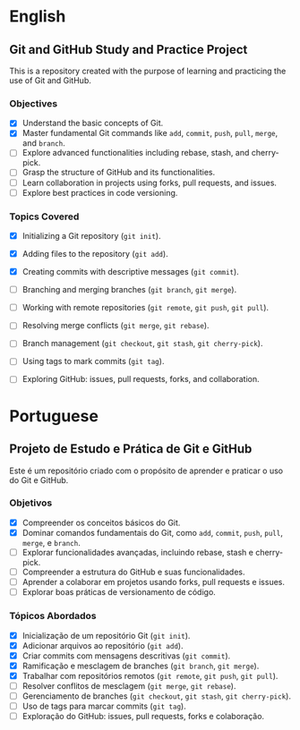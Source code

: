 # English

## Git and GitHub Study and Practice Project

This is a repository created with the purpose of learning and practicing the use of Git and GitHub.

### Objectives

- [x] Understand the basic concepts of Git.
- [x] Master fundamental Git commands like `add`, `commit`, `push`, `pull`, `merge`, and `branch`.
- [ ] Explore advanced functionalities including rebase, stash, and cherry-pick.
- [ ] Grasp the structure of GitHub and its functionalities.
- [ ] Learn collaboration in projects using forks, pull requests, and issues.
- [ ] Explore best practices in code versioning.

### Topics Covered

- [X] Initializing a Git repository (`git init`).
- [x] Adding files to the repository (`git add`).
- [x] Creating commits with descriptive messages (`git commit`).
- [ ] Branching and merging branches (`git branch`, `git merge`).
- [ ] Working with remote repositories (`git remote`, `git push`, `git pull`).
- [ ] Resolving merge conflicts (`git merge`, `git rebase`).
- [ ] Branch management (`git checkout`, `git stash`, `git cherry-pick`).
- [ ] Using tags to mark commits (`git tag`).
- [ ] Exploring GitHub: issues, pull requests, forks, and collaboration.


# Portuguese

## Projeto de Estudo e Prática de Git e GitHub

Este é um repositório criado com o propósito de aprender e praticar o uso do Git e GitHub. 

### Objetivos

- [x] Compreender os conceitos básicos do Git.
- [x] Dominar comandos fundamentais do Git, como `add`, `commit`, `push`, `pull`, `merge`, e `branch`.
- [ ] Explorar funcionalidades avançadas, incluindo rebase, stash e cherry-pick.
- [ ] Compreender a estrutura do GitHub e suas funcionalidades.
- [ ] Aprender a colaborar em projetos usando forks, pull requests e issues.
- [ ] Explorar boas práticas de versionamento de código.

### Tópicos Abordados

- [x] Inicialização de um repositório Git (`git init`).
- [x] Adicionar arquivos ao repositório (`git add`).
- [x] Criar commits com mensagens descritivas (`git commit`).
- [x] Ramificação e mesclagem de branches (`git branch`, `git merge`).
- [x] Trabalhar com repositórios remotos (`git remote`, `git push`, `git pull`).
- [ ] Resolver conflitos de mesclagem (`git merge`, `git rebase`).
- [ ] Gerenciamento de branches (`git checkout`, `git stash`, `git cherry-pick`).
- [ ] Uso de tags para marcar commits (`git tag`).
- [ ] Exploração do GitHub: issues, pull requests, forks e colaboração.

